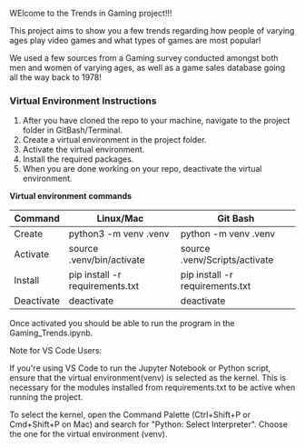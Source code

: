 ﻿WElcome to the Trends in Gaming project!!!

This project aims to show you a few trends regarding how people of varying ages play video games and what types of games are most popular!

We used a few sources from a Gaming survey conducted amongst both men and women of varying ages, as well as a game sales database going all the way back to 1978! 

### Virtual Environment Instructions
1. After you have cloned the repo to your machine, navigate to the project folder in GitBash/Terminal.
2. Create a virtual environment in the project folder.
3. Activate the virtual environment.
4. Install the required packages.
5. When you are done working on your repo, deactivate the virtual environment.

**Virtual environment commands**

| Command | Linux/Mac | Git Bash |
| ----------- | ----------- | ----------- |
| Create | python3 -m venv .venv | python -m venv .venv |
| Activate | source .venv/bin/activate | source .venv/Scripts/activate |
| Install | pip install -r requirements.txt| pip install -r requirements.txt|
| Deactivate | deactivate | deactivate |

Once activated you should be able to run the program in the Gaming_Trends.ipynb.

Note for VS Code Users:

If you're using VS Code to run the Jupyter Notebook or Python script, ensure that the virtual environment(venv) is selected as the kernel. This is necessary for the modules installed from requirements.txt to be active when running the project.

To select the kernel, open the Command Palette (Ctrl+Shift+P or Cmd+Shift+P on Mac) and search for "Python: Select Interpreter". Choose the one for the virtual environment (venv).


